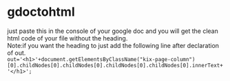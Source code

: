 # gdoctohtml
just paste this in the console of your google doc and you will get the clean html code of your file without the heading.<br>
Note:if you want the heading to just add the following line after declaration of out.<br>
```out='<h1>'+document.getElementsByClassName("kix-page-column")[0].childNodes[0].childNodes[0].childNodes[0].childNodes[0].innerText+'</h1>';```
